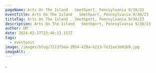 ```yaml
---
pageName: Arts On The Island   Smethport, Pennsylvania 9/30/23
eventTitle: Arts On The Island   Smethport, Pennsylvania 9/30/23
titleTag: Arts On The Island   Smethport, Pennsylvania 9/30/23
description: Arts On The Island   Smethport, Pennsylvania 9/30/23
author: DM
date: 2024-02-17T23:40:13.157Z
tags:
  - eventpost
image: /images/blog/7213f5ea-3954-429a-b213-7e31ee3e6169.jpg
imageAlt: .
---
```

.